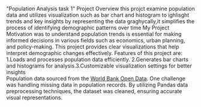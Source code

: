 "Population Analysis task 1" 
Project Overview this projct examine population data and utilizes visualization such as bar chart and histogram to ighlisght trends and key insights by representing the data graghycally,it simplifies the process of identifying demographic patterns over time 
My Project Motivation was to understand population trends is essential for making informed decisions in various fields such as economics, urban planning, and policy-making. This project provides clear visualizations that help interpret demographic changes effectively.
Features of this project are:                                            1.Loads and processes population data efficiently. 2.Generates bar charts and histograms for analysis.3.Customizable visualization settings for better insights     
Population data sourced from the [World Bank Open Data](https://data.worldbank.org/).
One challenge was handling missing data in population records. By utilizing Pandas data preprocessing techniques, the dataset was cleaned, ensuring accurate visual representations. 
